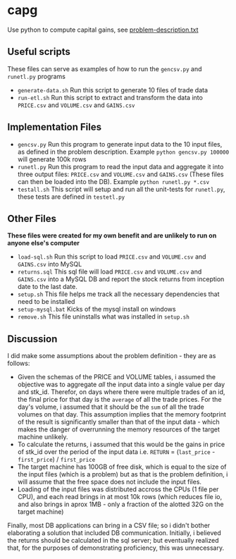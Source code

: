 # capg
Use python to compute capital gains, see [problem-description.txt](https://github.com/vacostco/capg/blob/main/problem-description.txt)
## Useful scripts
These files can serve as examples of how to run the `gencsv.py` and `runetl.py` programs
- `generate-data.sh` Run this script to generate 10 files of trade data
- `run-etl.sh` Run this script to extract and transform the data into `PRICE.csv` and `VOLUME.csv` and `GAINS.csv`
## Implementation Files
- `gencsv.py` Run this program to generate input data to the 10 input files, as defined in the problem description. Example ```python gencsv.py 100000``` will generate 100k rows
- `runetl.py` Run this program to read the input data and aggregate it into three output files: `PRICE.csv` and `VOLUME.csv` and `GAINS.csv` (These files can then be loaded into the DB). Example ```python runetl.py *.csv```
- `testall.sh` This script will setup and run all the unit-tests for `runetl.py`, these tests are defined in `testetl.py`
## Other Files 
**These files were created for my own benefit and are unlikely to run on anyone else's computer**
- `load-sql.sh` Run this script to load `PRICE.csv` and `VOLUME.csv` and `GAINS.csv` into MySQL
- `returns.sql` This sql file will load `PRICE.csv` and `VOLUME.csv` and `GAINS.csv` into a MySQL DB and report the stock returns from inception date to the last date.
- `setup.sh` This file helps me track all the necessary dependencies that need to be installed
- `setup-mysql.bat` Kicks of the mysql install on windows
- `remove.sh` This file uninstalls what was installed in `setup.sh`
## Discussion
I did make some assumptions about the problem definition - they are as follows:
- Given the schemas of the PRICE and VOLUME tables, i assumed the objective was to aggregate _all_ the input data into a single value per day and stk_id.  Therefor, on days where there were multiple trades of an id, the final price for that day is the `average` of all the trade prices.  For the day's volume, i assumed that it should be the `sum` of all the trade volumes on that day.  This assumption implies that the memory footprint of the result is significantly smaller than that of the input data - which makes the danger of overrunning the memory resources of the target machine unlikely.
- To calculate the returns, i assumed that this would be the gains in price of stk_id over the period of the input data i.e. `RETURN` = (`last_price` - `first_price`) / `first_price`
- The target machine has 100GB of free disk, which is equal to the size of the input files (which is a problem) but as that is the problem definition, i will assume that the free space does not include the input files.
- Loading of the input files was distributed accross the CPUs (1 file per CPU), and each read brings in at most 10k rows (which reduces file io, and also brings in aprox 1MB - only a fraction of the alotted 32G on the target machine)

Finally, most DB applications can bring in a CSV file; so i didn't bother elaborating a solution that included DB communication.  Initially, i believed the returns should be calculated in the sql server; but eventually realized that, for the purposes of demonstrating proficiency, this was unnecessary.
